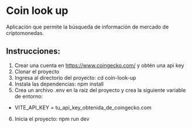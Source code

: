 # Coin look up

Aplicación que permite la búsqueda de información de mercado de criptomonedas.

## Instrucciones:

1. Crear una cuenta en https://www.coingecko.com/ y obtén una api key
2. Clonar el proyecto
3. Ingresa al directorio del proyecto: cd coin-look-up
4. Instala las dependencias: npm install
5. Crea un archivo .env en la raiz del proyecto y crea la siguiente variable de entorno:
- VITE_API_KEY = tu_api_key_obtenida_de_coingecko.com
6. Inicia el proyecto: npm run dev
